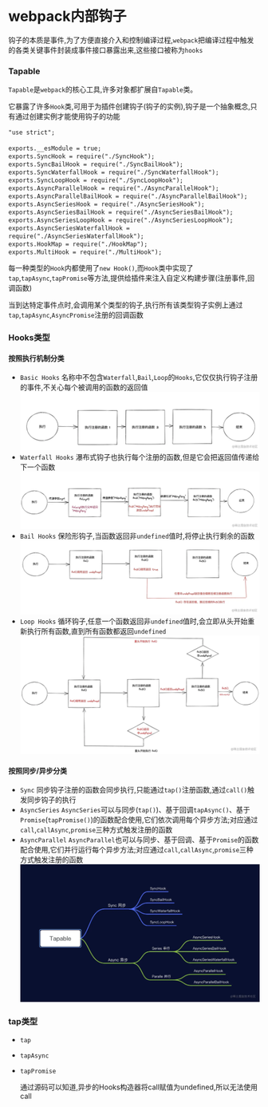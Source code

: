 <h1>webpack内部钩子</h1>

钩子的本质是事件,为了方便直接介入和控制编译过程,`webpack`把编译过程中触发的各类关键事件封装成事件接口暴露出来,这些接口被称为`hooks`

### Tapable
`Tapable`是`webpack`的核心工具,许多对象都扩展自`Tapable`类。

它暴露了许多`Hook`类,可用于为插件创建钩子(钩子的实例),钩子是一个抽象概念,只有通过创建实例才能使用钩子的功能

```javascript{4-13} title="index.js"
"use strict";

exports.__esModule = true;
exports.SyncHook = require("./SyncHook");
exports.SyncBailHook = require("./SyncBailHook");
exports.SyncWaterfallHook = require("./SyncWaterfallHook");
exports.SyncLoopHook = require("./SyncLoopHook");
exports.AsyncParallelHook = require("./AsyncParallelHook");
exports.AsyncParallelBailHook = require("./AsyncParallelBailHook");
exports.AsyncSeriesHook = require("./AsyncSeriesHook");
exports.AsyncSeriesBailHook = require("./AsyncSeriesBailHook");
exports.AsyncSeriesLoopHook = require("./AsyncSeriesLoopHook");
exports.AsyncSeriesWaterfallHook = require("./AsyncSeriesWaterfallHook");
exports.HookMap = require("./HookMap");
exports.MultiHook = require("./MultiHook");
```

每一种类型的`Hook`内都使用了`new Hook()`,而`Hook`类中实现了`tap`,`tapAsync`,`tapPromise`等方法,提供给插件来注入自定义构建步骤(注册事件,回调函数)

当到达特定事件点时,会调用某个类型的钩子,执行所有该类型钩子实例上通过`tap`,`tapAsync`,`AsyncPromise`注册的回调函数

### Hooks类型
#### 按照执行机制分类
* `Basic Hooks`
    名称中不包含`Waterfall`,`Bail`,`Loop`的`Hooks`,它仅仅执行钩子注册的事件,不关心每个被调用的函数的返回值
    ![1727167514997](image/1727167514997.png)
* `Waterfall Hooks`
    瀑布式钩子也执行每个注册的函数,但是它会把返回值传递给下一个函数
    ![1727167810151](image/1727167810151.png)
* `Bail Hooks`
    保险形钩子,当函数返回非`undefined`值时,将停止执行剩余的函数
    ![1727168017090](image/1727168017090.png)
* `Loop Hooks`
    循环钩子,任意一个函数返回非`undefined`值时,会立即从头开始重新执行所有函数,直到所有函数都返回`undefined`
    ![1727168201422](image/1727168201422.png)
#### 按照同步/异步分类
* `Sync`
    同步钩子注册的函数会同步执行,只能通过`tap()`注册函数,通过`call()`触发同步钩子的执行
* `AsyncSeries`
    `AsyncSeries`可以与同步(`tap()`)、基于回调`tapAsync()`、基于`Promise`(`tapPromise()`)的函数配合使用,它们依次调用每个异步方法;对应通过`call`,`callAsync`,`promise`三种方式触发注册的函数
* `AsyncParallel`
    `AsyncParallel`也可以与同步、基于回调、基于`Promise`的函数配合使用,它们并行运行每个异步方法;对应通过`call`,`callAsync`,`promise`三种方式触发注册的函数
![1727168790163](image/1727168790163.png)

### tap类型
* `tap`
* `tapAsync`
* `tapPromise`

    通过源码可以知道,异步的Hooks构造器将call赋值为undefined,所以无法使用call